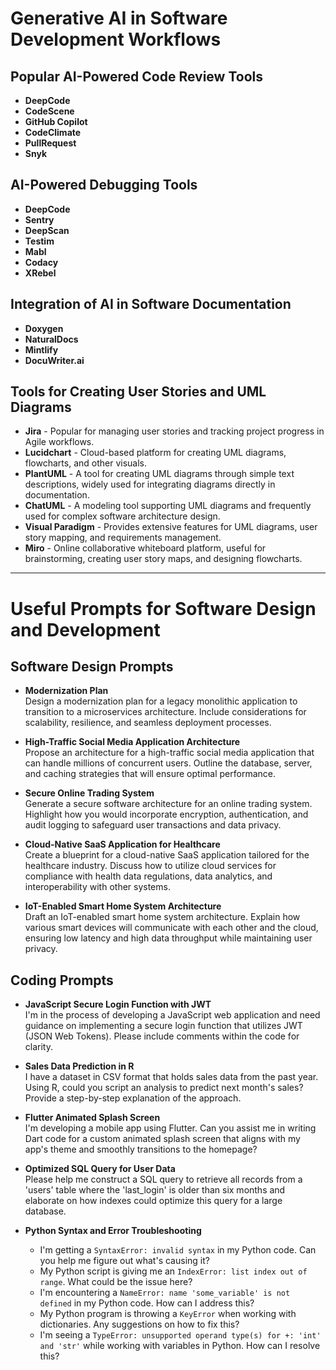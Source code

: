 # Generative AI in Software Development Workflows

## Popular AI-Powered Code Review Tools
- **DeepCode**
- **CodeScene**
- **GitHub Copilot**
- **CodeClimate**
- **PullRequest**
- **Snyk**

## AI-Powered Debugging Tools
- **DeepCode**
- **Sentry**
- **DeepScan**
- **Testim**
- **Mabl**
- **Codacy**
- **XRebel**

## Integration of AI in Software Documentation
- **Doxygen**
- **NaturalDocs**
- **Mintlify**
- **DocuWriter.ai**

## Tools for Creating User Stories and UML Diagrams
- **Jira** - Popular for managing user stories and tracking project progress in Agile workflows.
- **Lucidchart** - Cloud-based platform for creating UML diagrams, flowcharts, and other visuals.
- **PlantUML** - A tool for creating UML diagrams through simple text descriptions, widely used for integrating diagrams directly in documentation.
- **ChatUML** - A modeling tool supporting UML diagrams and frequently used for complex software architecture design.
- **Visual Paradigm** - Provides extensive features for UML diagrams, user story mapping, and requirements management.
- **Miro** - Online collaborative whiteboard platform, useful for brainstorming, creating user story maps, and designing flowcharts.

---

# Useful Prompts for Software Design and Development

## Software Design Prompts

- **Modernization Plan**  
  Design a modernization plan for a legacy monolithic application to transition to a microservices architecture. Include considerations for scalability, resilience, and seamless deployment processes.

- **High-Traffic Social Media Application Architecture**  
  Propose an architecture for a high-traffic social media application that can handle millions of concurrent users. Outline the database, server, and caching strategies that will ensure optimal performance.

- **Secure Online Trading System**  
  Generate a secure software architecture for an online trading system. Highlight how you would incorporate encryption, authentication, and audit logging to safeguard user transactions and data privacy.

- **Cloud-Native SaaS Application for Healthcare**  
  Create a blueprint for a cloud-native SaaS application tailored for the healthcare industry. Discuss how to utilize cloud services for compliance with health data regulations, data analytics, and interoperability with other systems.

- **IoT-Enabled Smart Home System Architecture**  
  Draft an IoT-enabled smart home system architecture. Explain how various smart devices will communicate with each other and the cloud, ensuring low latency and high data throughput while maintaining user privacy.

## Coding Prompts

- **JavaScript Secure Login Function with JWT**  
  I'm in the process of developing a JavaScript web application and need guidance on implementing a secure login function that utilizes JWT (JSON Web Tokens). Please include comments within the code for clarity.

- **Sales Data Prediction in R**  
  I have a dataset in CSV format that holds sales data from the past year. Using R, could you script an analysis to predict next month's sales? Provide a step-by-step explanation of the approach.

- **Flutter Animated Splash Screen**  
  I'm developing a mobile app using Flutter. Can you assist me in writing Dart code for a custom animated splash screen that aligns with my app's theme and smoothly transitions to the homepage?

- **Optimized SQL Query for User Data**  
  Please help me construct a SQL query to retrieve all records from a 'users' table where the 'last_login' is older than six months and elaborate on how indexes could optimize this query for a large database.

- **Python Syntax and Error Troubleshooting**  
  - I'm getting a `SyntaxError: invalid syntax` in my Python code. Can you help me figure out what's causing it?
  - My Python script is giving me an `IndexError: list index out of range`. What could be the issue here?
  - I'm encountering a `NameError: name 'some_variable' is not defined` in my Python code. How can I address this?
  - My Python program is throwing a `KeyError` when working with dictionaries. Any suggestions on how to fix this?
  - I'm seeing a `TypeError: unsupported operand type(s) for +: 'int' and 'str'` while working with variables in Python. How can I resolve this?
